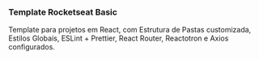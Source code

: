 ### Template Rocketseat Basic

Template para projetos em React, com Estrutura de Pastas customizada, Estilos Globais, ESLint + Prettier, React Router, Reactotron e Axios configurados.
